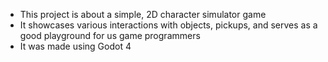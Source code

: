 - This project is about a simple, 2D character simulator game
- It showcases various interactions with objects, pickups, and serves as a good playground for us game programmers
- It was made using Godot 4
